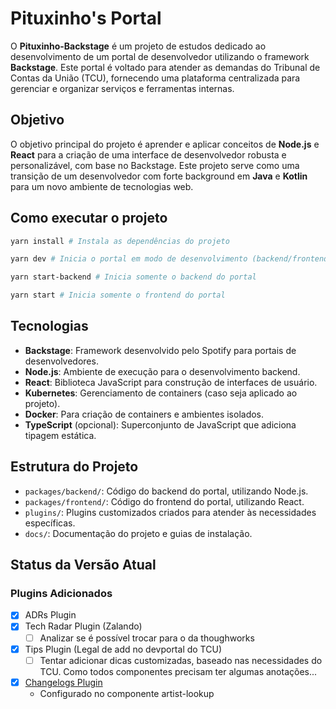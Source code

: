# Pituxinho's Portal

O **Pituxinho-Backstage** é um projeto de estudos dedicado ao desenvolvimento de um portal de desenvolvedor utilizando o framework **Backstage**. Este portal é voltado para atender as demandas do Tribunal de Contas da União (TCU), fornecendo uma plataforma centralizada para gerenciar e organizar serviços e ferramentas internas.

## Objetivo

O objetivo principal do projeto é aprender e aplicar conceitos de **Node.js** e **React** para a criação de uma interface de desenvolvedor robusta e personalizável, com base no Backstage. Este projeto serve como uma transição de um desenvolvedor com forte background em **Java** e **Kotlin** para um novo ambiente de tecnologias web.

## Como executar o projeto

```sh
yarn install # Instala as dependências do projeto
```
```sh
yarn dev # Inicia o portal em modo de desenvolvimento (backend/frontend)
```
```sh
yarn start-backend # Inicia somente o backend do portal
```

```sh
yarn start # Inicia somente o frontend do portal
```

## Tecnologias

- **Backstage**: Framework desenvolvido pelo Spotify para portais de desenvolvedores.
- **Node.js**: Ambiente de execução para o desenvolvimento backend.
- **React**: Biblioteca JavaScript para construção de interfaces de usuário.
- **Kubernetes**: Gerenciamento de containers (caso seja aplicado ao projeto).
- **Docker**: Para criação de containers e ambientes isolados.
- **TypeScript** (opcional): Superconjunto de JavaScript que adiciona tipagem estática.

## Estrutura do Projeto

- `packages/backend/`: Código do backend do portal, utilizando Node.js.
- `packages/frontend/`: Código do frontend do portal, utilizando React.
- `plugins/`: Plugins customizados criados para atender às necessidades específicas.
- `docs/`: Documentação do projeto e guias de instalação.

## Status da Versão Atual

### Plugins Adicionados
 - [x] ADRs Plugin
 - [x] Tech Radar Plugin (Zalando)
   - [ ] Analizar se é possível trocar para o da thoughworks
 - [X] Tips Plugin (Legal de add no devportal do TCU)
   - [ ] Tentar adicionar dicas customizadas, baseado nas necessidades do TCU. Como todos componentes precisam ter algumas anotações...
 - [X] [Changelogs Plugin](https://github.com/RSC-Labs/backstage-changelog-plugin/blob/main/README.md)
   - Configurado no componente artist-lookup
 
